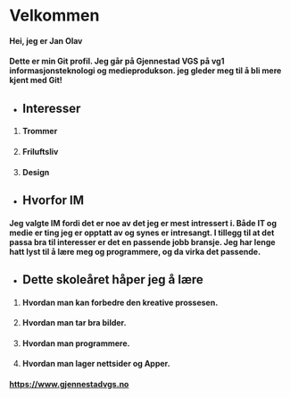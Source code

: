 # Velkommen

#### Hei, jeg er Jan Olav

#### Dette er min Git profil. Jeg går på Gjennestad VGS på vg1 informasjonsteknologi og medieprodukson. jeg gleder meg til å bli mere kjent med Git!

- ## Interesser
 1. #### Trommer
 2. #### Friluftsliv
 3. #### Design

- ## Hvorfor IM

#### Jeg valgte IM fordi det er noe av det jeg er mest intressert i. Både IT og medie er ting jeg er opptatt av og synes er intresangt. I tillegg til at det passa bra til interesser er det en passende jobb bransje. Jeg har lenge hatt lyst til å lære meg og programmere, og da virka det passende.

- ## Dette skoleåret håper jeg å lære 
1. #### Hvordan man kan forbedre den kreative prossesen.
2. #### Hvordan man tar bra bilder.
3. #### Hvordan man programmere.
4. #### Hvordan man lager nettsider og Apper.

 #### https://www.gjennestadvgs.no